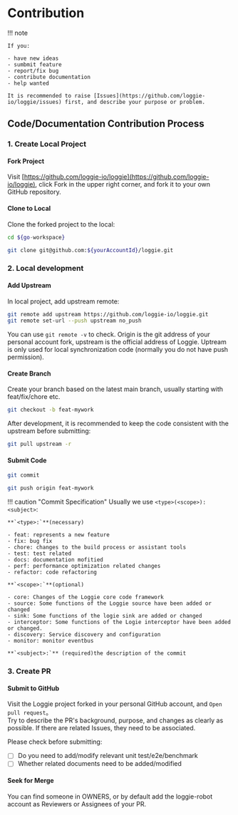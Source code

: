 # Contribution

!!! note

    If you:
    
    - have new ideas
    - sumbmit feature
    - report/fix bug
    - contribute documentation
    - help wanted
    
    It is recommended to raise [Issues](https://github.com/loggie-io/loggie/issues) first, and describe your purpose or problem.

## Code/Documentation Contribution Process

### 1. Create Local Project
#### Fork Project
Visit [https://github.com/loggie-io/loggie](https://github.com/loggie-io/loggie), click Fork in the upper right corner, and fork it to your own GitHub repository.

#### Clone to Local
Clone the forked project to the local:
```bash
cd ${go-workspace}

git clone git@github.com:${yourAccountId}/loggie.git
```

### 2. Local development

#### Add Upstream
In local project, add upstream remote:

```bash
git remote add upstream https://github.com/loggie-io/loggie.git
git remote set-url --push upstream no_push
```

You can use `git remote -v` to check. Origin is the git address of your personal account fork, upstream is the official address of Loggie. Uptream is only used for local synchronization code (normally you do not have push permission).


#### Create Branch
Create your branch based on the latest main branch, usually starting with feat/fix/chore etc.

```bash
git checkout -b feat-mywork
```

After development, it is recommended to keep the code consistent with the upstream before submitting:

```bash
git pull upstream -r
```

#### Submit Code
```bash
git commit

git push origin feat-mywork
```

!!! caution "Commit Specification"
    Usually we use `<type>(<scope>): <subject>`:

    **`<type>:`**(necessary)

    - feat: represents a new feature
    - fix: bug fix
    - chore: changes to the build process or assistant tools
    - test: test related 
    - docs: documentation mofitied
    - perf: performance optimization related changes
    - refactor: code refactoring

    **`<scope>:`**(optional)

    - core: Changes of the Loggie core code framework
    - source: Some functions of the Loggie source have been added or changed
    - sink: Some functions of the logie sink are added or changed
    - interceptor: Some functions of the Logie interceptor have been added or changed.
    - discovery: Service discovery and configuration
    - monitor: monitor eventbus

    **`<subject>:`** (required)the description of the commit


### 3. Create PR

#### Submit to GitHub
Visit the Loggie project forked in your personal GitHub account, and `Open pull request`。  
Try to describe the PR's background, purpose, and changes as clearly as possible.
If there are related Issues, they need to be associated.

Please check before submitting:

- [ ] Do you need to add/modify relevant unit test/e2e/benchmark
- [ ] Whether related documents need to be added/modified

#### Seek for Merge
You can find someone in OWNERS, or by default add the loggie-robot account as Reviewers or Assignees of your PR.
